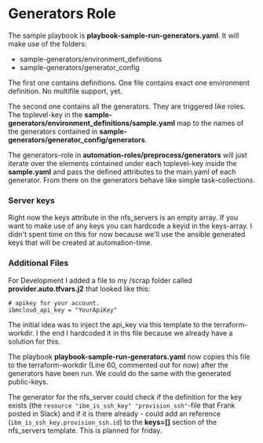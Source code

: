 # Generators Role

The sample playbook is **playbook-sample-run-generators.yaml**. It will make use of the folders: 

* sample-generators/environment_definitions
* sample-generators/generator_config

The first one contains definitions. One file contains exact one environment definition. No multifile support, yet.

The second one contains all the generators. They are triggered like roles. The toplevel-key in the **sample-generators/environment_definitions/sample.yaml** map to the names of the generators contained in **sample-generators/generator_config/generators**. 

The generators-role in **automation-roles/preprocess/generators** will just iterate over the elements contained under each toplevel-key inside the **sample.yaml** and pass the defined attributes to the main.yaml of each generator. From there on the generators behave like simple task-collections. 

### Server keys

Right now the keys attribute in the nfs_servers is an empty array. If you want to make use of any keys you can hardcode a keyid in the keys-array. I didn't spent time on this for now because we'll use the ansible generated keys that will be created at automation-time.

### Additional Files 
For Development I added a file to my /scrap folder called **provider.auto.tfvars.j2** that looked like this:

```
# apikey for your account. 
ibmcloud_api_key = "YourApiKey"

```
The initial idea was to inject the api_key via this template to the terraform-workdir. I the end I hardcoded it in ths file because we already have a solution for this.  

The playbook **playbook-sample-run-generators.yaml** now copies this file to the terraform-workdir (Line 60, commented out for now) after the generators have been run. We could do the same with the generated public-keys.

The generator for the nfs_server could check if the definition for the key exists (the `resource "ibm_is_ssh_key" "provision_ssh"`-file that Frank posted in Slack) and if it is there already - could add an reference (`ibm_is_ssh_key.provision_ssh.id`) to the **keys=[]** section of the nfs_servers template. This is planned for friday.